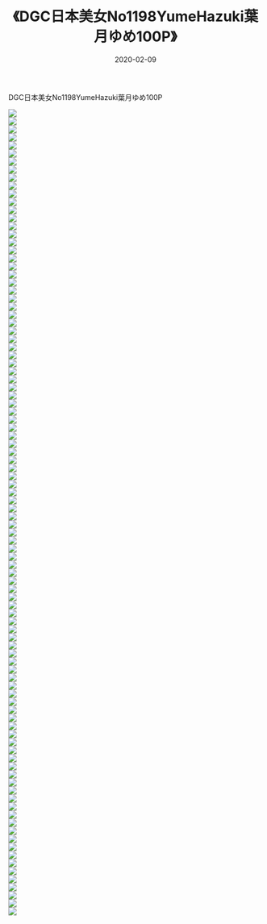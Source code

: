 ﻿---
layout: post
title:  《DGC日本美女No1198YumeHazuki葉月ゆめ100P》
date:   2020-02-09
img: http://pic.660000.xyz/1:/性感/2020/DGC日本美女No1198YumeHazuki葉月ゆめ100P/000.jpg
categories: [美女, 清纯, 唯美]
---

DGC日本美女No1198YumeHazuki葉月ゆめ100P

  ![](http://pic.660000.xyz/1:/性感/2020/DGC日本美女No1198YumeHazuki葉月ゆめ100P/001.jpg) <br> ![](http://pic.660000.xyz/1:/性感/2020/DGC日本美女No1198YumeHazuki葉月ゆめ100P/002.jpg) <br> ![](http://pic.660000.xyz/1:/性感/2020/DGC日本美女No1198YumeHazuki葉月ゆめ100P/003.jpg) <br> ![](http://pic.660000.xyz/1:/性感/2020/DGC日本美女No1198YumeHazuki葉月ゆめ100P/004.jpg) <br> ![](http://pic.660000.xyz/1:/性感/2020/DGC日本美女No1198YumeHazuki葉月ゆめ100P/005.jpg) <br> ![](http://pic.660000.xyz/1:/性感/2020/DGC日本美女No1198YumeHazuki葉月ゆめ100P/006.jpg) <br> ![](http://pic.660000.xyz/1:/性感/2020/DGC日本美女No1198YumeHazuki葉月ゆめ100P/007.jpg) <br> ![](http://pic.660000.xyz/1:/性感/2020/DGC日本美女No1198YumeHazuki葉月ゆめ100P/008.jpg) <br> ![](http://pic.660000.xyz/1:/性感/2020/DGC日本美女No1198YumeHazuki葉月ゆめ100P/009.jpg) <br> ![](http://pic.660000.xyz/1:/性感/2020/DGC日本美女No1198YumeHazuki葉月ゆめ100P/010.jpg) <br> ![](http://pic.660000.xyz/1:/性感/2020/DGC日本美女No1198YumeHazuki葉月ゆめ100P/011.jpg) <br> ![](http://pic.660000.xyz/1:/性感/2020/DGC日本美女No1198YumeHazuki葉月ゆめ100P/012.jpg) <br> ![](http://pic.660000.xyz/1:/性感/2020/DGC日本美女No1198YumeHazuki葉月ゆめ100P/013.jpg) <br> ![](http://pic.660000.xyz/1:/性感/2020/DGC日本美女No1198YumeHazuki葉月ゆめ100P/014.jpg) <br> ![](http://pic.660000.xyz/1:/性感/2020/DGC日本美女No1198YumeHazuki葉月ゆめ100P/015.jpg) <br> ![](http://pic.660000.xyz/1:/性感/2020/DGC日本美女No1198YumeHazuki葉月ゆめ100P/016.jpg) <br> ![](http://pic.660000.xyz/1:/性感/2020/DGC日本美女No1198YumeHazuki葉月ゆめ100P/017.jpg) <br> ![](http://pic.660000.xyz/1:/性感/2020/DGC日本美女No1198YumeHazuki葉月ゆめ100P/018.jpg) <br> ![](http://pic.660000.xyz/1:/性感/2020/DGC日本美女No1198YumeHazuki葉月ゆめ100P/019.jpg) <br> ![](http://pic.660000.xyz/1:/性感/2020/DGC日本美女No1198YumeHazuki葉月ゆめ100P/020.jpg) <br> ![](http://pic.660000.xyz/1:/性感/2020/DGC日本美女No1198YumeHazuki葉月ゆめ100P/021.jpg) <br> ![](http://pic.660000.xyz/1:/性感/2020/DGC日本美女No1198YumeHazuki葉月ゆめ100P/022.jpg) <br> ![](http://pic.660000.xyz/1:/性感/2020/DGC日本美女No1198YumeHazuki葉月ゆめ100P/023.jpg) <br> ![](http://pic.660000.xyz/1:/性感/2020/DGC日本美女No1198YumeHazuki葉月ゆめ100P/024.jpg) <br> ![](http://pic.660000.xyz/1:/性感/2020/DGC日本美女No1198YumeHazuki葉月ゆめ100P/025.jpg) <br> ![](http://pic.660000.xyz/1:/性感/2020/DGC日本美女No1198YumeHazuki葉月ゆめ100P/026.jpg) <br> ![](http://pic.660000.xyz/1:/性感/2020/DGC日本美女No1198YumeHazuki葉月ゆめ100P/027.jpg) <br> ![](http://pic.660000.xyz/1:/性感/2020/DGC日本美女No1198YumeHazuki葉月ゆめ100P/028.jpg) <br> ![](http://pic.660000.xyz/1:/性感/2020/DGC日本美女No1198YumeHazuki葉月ゆめ100P/029.jpg) <br> ![](http://pic.660000.xyz/1:/性感/2020/DGC日本美女No1198YumeHazuki葉月ゆめ100P/030.jpg) <br> ![](http://pic.660000.xyz/1:/性感/2020/DGC日本美女No1198YumeHazuki葉月ゆめ100P/031.jpg) <br> ![](http://pic.660000.xyz/1:/性感/2020/DGC日本美女No1198YumeHazuki葉月ゆめ100P/032.jpg) <br> ![](http://pic.660000.xyz/1:/性感/2020/DGC日本美女No1198YumeHazuki葉月ゆめ100P/033.jpg) <br> ![](http://pic.660000.xyz/1:/性感/2020/DGC日本美女No1198YumeHazuki葉月ゆめ100P/034.jpg) <br> ![](http://pic.660000.xyz/1:/性感/2020/DGC日本美女No1198YumeHazuki葉月ゆめ100P/035.jpg) <br> ![](http://pic.660000.xyz/1:/性感/2020/DGC日本美女No1198YumeHazuki葉月ゆめ100P/036.jpg) <br> ![](http://pic.660000.xyz/1:/性感/2020/DGC日本美女No1198YumeHazuki葉月ゆめ100P/037.jpg) <br> ![](http://pic.660000.xyz/1:/性感/2020/DGC日本美女No1198YumeHazuki葉月ゆめ100P/038.jpg) <br> ![](http://pic.660000.xyz/1:/性感/2020/DGC日本美女No1198YumeHazuki葉月ゆめ100P/039.jpg) <br> ![](http://pic.660000.xyz/1:/性感/2020/DGC日本美女No1198YumeHazuki葉月ゆめ100P/040.jpg) <br> ![](http://pic.660000.xyz/1:/性感/2020/DGC日本美女No1198YumeHazuki葉月ゆめ100P/041.jpg) <br> ![](http://pic.660000.xyz/1:/性感/2020/DGC日本美女No1198YumeHazuki葉月ゆめ100P/042.jpg) <br> ![](http://pic.660000.xyz/1:/性感/2020/DGC日本美女No1198YumeHazuki葉月ゆめ100P/043.jpg) <br> ![](http://pic.660000.xyz/1:/性感/2020/DGC日本美女No1198YumeHazuki葉月ゆめ100P/044.jpg) <br> ![](http://pic.660000.xyz/1:/性感/2020/DGC日本美女No1198YumeHazuki葉月ゆめ100P/045.jpg) <br> ![](http://pic.660000.xyz/1:/性感/2020/DGC日本美女No1198YumeHazuki葉月ゆめ100P/046.jpg) <br> ![](http://pic.660000.xyz/1:/性感/2020/DGC日本美女No1198YumeHazuki葉月ゆめ100P/047.jpg) <br> ![](http://pic.660000.xyz/1:/性感/2020/DGC日本美女No1198YumeHazuki葉月ゆめ100P/048.jpg) <br> ![](http://pic.660000.xyz/1:/性感/2020/DGC日本美女No1198YumeHazuki葉月ゆめ100P/049.jpg) <br> ![](http://pic.660000.xyz/1:/性感/2020/DGC日本美女No1198YumeHazuki葉月ゆめ100P/050.jpg) <br> ![](http://pic.660000.xyz/1:/性感/2020/DGC日本美女No1198YumeHazuki葉月ゆめ100P/051.jpg) <br> ![](http://pic.660000.xyz/1:/性感/2020/DGC日本美女No1198YumeHazuki葉月ゆめ100P/052.jpg) <br> ![](http://pic.660000.xyz/1:/性感/2020/DGC日本美女No1198YumeHazuki葉月ゆめ100P/053.jpg) <br> ![](http://pic.660000.xyz/1:/性感/2020/DGC日本美女No1198YumeHazuki葉月ゆめ100P/054.jpg) <br> ![](http://pic.660000.xyz/1:/性感/2020/DGC日本美女No1198YumeHazuki葉月ゆめ100P/055.jpg) <br> ![](http://pic.660000.xyz/1:/性感/2020/DGC日本美女No1198YumeHazuki葉月ゆめ100P/056.jpg) <br> ![](http://pic.660000.xyz/1:/性感/2020/DGC日本美女No1198YumeHazuki葉月ゆめ100P/057.jpg) <br> ![](http://pic.660000.xyz/1:/性感/2020/DGC日本美女No1198YumeHazuki葉月ゆめ100P/058.jpg) <br> ![](http://pic.660000.xyz/1:/性感/2020/DGC日本美女No1198YumeHazuki葉月ゆめ100P/059.jpg) <br> ![](http://pic.660000.xyz/1:/性感/2020/DGC日本美女No1198YumeHazuki葉月ゆめ100P/060.jpg) <br> ![](http://pic.660000.xyz/1:/性感/2020/DGC日本美女No1198YumeHazuki葉月ゆめ100P/061.jpg) <br> ![](http://pic.660000.xyz/1:/性感/2020/DGC日本美女No1198YumeHazuki葉月ゆめ100P/062.jpg) <br> ![](http://pic.660000.xyz/1:/性感/2020/DGC日本美女No1198YumeHazuki葉月ゆめ100P/063.jpg) <br> ![](http://pic.660000.xyz/1:/性感/2020/DGC日本美女No1198YumeHazuki葉月ゆめ100P/064.jpg) <br> ![](http://pic.660000.xyz/1:/性感/2020/DGC日本美女No1198YumeHazuki葉月ゆめ100P/065.jpg) <br> ![](http://pic.660000.xyz/1:/性感/2020/DGC日本美女No1198YumeHazuki葉月ゆめ100P/066.jpg) <br> ![](http://pic.660000.xyz/1:/性感/2020/DGC日本美女No1198YumeHazuki葉月ゆめ100P/067.jpg) <br> ![](http://pic.660000.xyz/1:/性感/2020/DGC日本美女No1198YumeHazuki葉月ゆめ100P/068.jpg) <br> ![](http://pic.660000.xyz/1:/性感/2020/DGC日本美女No1198YumeHazuki葉月ゆめ100P/069.jpg) <br> ![](http://pic.660000.xyz/1:/性感/2020/DGC日本美女No1198YumeHazuki葉月ゆめ100P/070.jpg) <br> ![](http://pic.660000.xyz/1:/性感/2020/DGC日本美女No1198YumeHazuki葉月ゆめ100P/071.jpg) <br> ![](http://pic.660000.xyz/1:/性感/2020/DGC日本美女No1198YumeHazuki葉月ゆめ100P/072.jpg) <br> ![](http://pic.660000.xyz/1:/性感/2020/DGC日本美女No1198YumeHazuki葉月ゆめ100P/073.jpg) <br> ![](http://pic.660000.xyz/1:/性感/2020/DGC日本美女No1198YumeHazuki葉月ゆめ100P/074.jpg) <br> ![](http://pic.660000.xyz/1:/性感/2020/DGC日本美女No1198YumeHazuki葉月ゆめ100P/075.jpg) <br> ![](http://pic.660000.xyz/1:/性感/2020/DGC日本美女No1198YumeHazuki葉月ゆめ100P/076.jpg) <br> ![](http://pic.660000.xyz/1:/性感/2020/DGC日本美女No1198YumeHazuki葉月ゆめ100P/077.jpg) <br> ![](http://pic.660000.xyz/1:/性感/2020/DGC日本美女No1198YumeHazuki葉月ゆめ100P/078.jpg) <br> ![](http://pic.660000.xyz/1:/性感/2020/DGC日本美女No1198YumeHazuki葉月ゆめ100P/079.jpg) <br> ![](http://pic.660000.xyz/1:/性感/2020/DGC日本美女No1198YumeHazuki葉月ゆめ100P/080.jpg) <br> ![](http://pic.660000.xyz/1:/性感/2020/DGC日本美女No1198YumeHazuki葉月ゆめ100P/081.jpg) <br> ![](http://pic.660000.xyz/1:/性感/2020/DGC日本美女No1198YumeHazuki葉月ゆめ100P/082.jpg) <br> ![](http://pic.660000.xyz/1:/性感/2020/DGC日本美女No1198YumeHazuki葉月ゆめ100P/083.jpg) <br> ![](http://pic.660000.xyz/1:/性感/2020/DGC日本美女No1198YumeHazuki葉月ゆめ100P/084.jpg) <br> ![](http://pic.660000.xyz/1:/性感/2020/DGC日本美女No1198YumeHazuki葉月ゆめ100P/085.jpg) <br> ![](http://pic.660000.xyz/1:/性感/2020/DGC日本美女No1198YumeHazuki葉月ゆめ100P/086.jpg) <br> ![](http://pic.660000.xyz/1:/性感/2020/DGC日本美女No1198YumeHazuki葉月ゆめ100P/087.jpg) <br> ![](http://pic.660000.xyz/1:/性感/2020/DGC日本美女No1198YumeHazuki葉月ゆめ100P/088.jpg) <br> ![](http://pic.660000.xyz/1:/性感/2020/DGC日本美女No1198YumeHazuki葉月ゆめ100P/089.jpg) <br> ![](http://pic.660000.xyz/1:/性感/2020/DGC日本美女No1198YumeHazuki葉月ゆめ100P/090.jpg) <br> ![](http://pic.660000.xyz/1:/性感/2020/DGC日本美女No1198YumeHazuki葉月ゆめ100P/091.jpg) <br> ![](http://pic.660000.xyz/1:/性感/2020/DGC日本美女No1198YumeHazuki葉月ゆめ100P/092.jpg) <br> ![](http://pic.660000.xyz/1:/性感/2020/DGC日本美女No1198YumeHazuki葉月ゆめ100P/093.jpg) <br> ![](http://pic.660000.xyz/1:/性感/2020/DGC日本美女No1198YumeHazuki葉月ゆめ100P/094.jpg) <br> ![](http://pic.660000.xyz/1:/性感/2020/DGC日本美女No1198YumeHazuki葉月ゆめ100P/095.jpg) <br> ![](http://pic.660000.xyz/1:/性感/2020/DGC日本美女No1198YumeHazuki葉月ゆめ100P/096.jpg) <br> ![](http://pic.660000.xyz/1:/性感/2020/DGC日本美女No1198YumeHazuki葉月ゆめ100P/097.jpg) <br> ![](http://pic.660000.xyz/1:/性感/2020/DGC日本美女No1198YumeHazuki葉月ゆめ100P/098.jpg) <br> ![](http://pic.660000.xyz/1:/性感/2020/DGC日本美女No1198YumeHazuki葉月ゆめ100P/099.jpg) <br> ![](http://pic.660000.xyz/1:/性感/2020/DGC日本美女No1198YumeHazuki葉月ゆめ100P/100.jpg) <br>